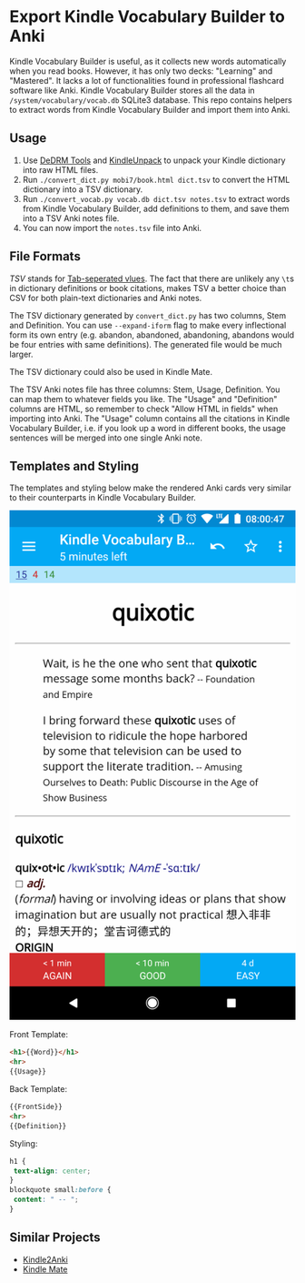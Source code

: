 # Export Kindle Vocabulary Builder to Anki

Kindle Vocabulary Builder is useful, as it collects new words automatically when you read books. However, it has only two decks: "Learning" and "Mastered". It lacks a lot of functionalities found in professional flashcard software like Anki. Kindle Vocabulary Builder stores all the data in `/system/vocabulary/vocab.db` SQLite3 database. This repo contains helpers to extract words from Kindle Vocabulary Builder and import them into Anki.

## Usage

1. Use [DeDRM Tools](https://github.com/apprenticeharper/DeDRM_tools) and [KindleUnpack](https://github.com/kevinhendricks/KindleUnpack) to unpack your Kindle dictionary into raw HTML files.
2. Run `./convert_dict.py mobi7/book.html dict.tsv` to convert the HTML dictionary into a TSV dictionary.
3. Run `./convert_vocab.py vocab.db dict.tsv notes.tsv` to extract words from Kindle Vocabulary Builder, add definitions to them, and save them into a TSV Anki notes file.
4. You can now import the `notes.tsv` file into Anki.

## File Formats

*TSV* stands for [Tab-seperated vlues](https://en.wikipedia.org/wiki/Tab-separated_values). The fact that there are unlikely any `\t`s in dictionary definitions or book citations, makes TSV a better choice than CSV for both plain-text dictionaries and Anki notes.

The TSV dictionary generated by `convert_dict.py` has two columns, Stem and Definition. You can use `--expand-iform` flag to make every inflectional form its own entry (e.g. abandon, abandoned, abandoning, abandons would be four entries with same definitions). The generated file would be much larger.

The TSV dictionary could also be used in Kindle Mate.

The TSV Anki notes file has three columns: Stem, Usage, Definition. You can map them to whatever fields you like. The "Usage" and "Definition" columns are HTML, so remember to check "Allow HTML in fields" when importing into Anki. The "Usage" column contains all the citations in Kindle Vocabulary Builder, i.e. if you look up a word in different books, the usage sentences will be merged into one single Anki note.

## Templates and Styling

The templates and styling below make the rendered Anki cards very similar to their counterparts in Kindle Vocabulary Builder.

![](./Screenshot_AnkiDroid.png)

Front Template:

```HTML
<h1>{{Word}}</h1>
<hr>
{{Usage}}
```

Back Template:

```HTML
{{FrontSide}}
<hr>
{{Definition}}
```

Styling:

```CSS
h1 {
 text-align: center;
}
blockquote small:before {
 content: " -- ";
}
```

## Similar Projects

- [Kindle2Anki](https://github.com/NdYAG/Kindle2Anki)
- [Kindle Mate](http://kmate.me/download/)
